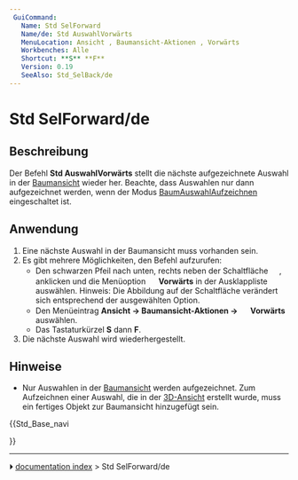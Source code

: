 ```yaml
---
 GuiCommand:
   Name: Std SelForward
   Name/de: Std AuswahlVorwärts
   MenuLocation: Ansicht , Baumansicht-Aktionen , Vorwärts
   Workbenches: Alle
   Shortcut: **S** **F**
   Version: 0.19
   SeeAlso: Std_SelBack/de
---
```


# Std SelForward/de



## Beschreibung

Der Befehl **Std AuswahlVorwärts** stellt die nächste aufgezeichnete Auswahl in der [Baumansicht](Tree_view/de.md) wieder her. Beachte, dass Auswahlen nur dann aufgezeichnet werden, wenn der Modus [ BaumAuswahlAufzeichnen](Std_TreeRecordSelection/de.md) eingeschaltet ist.



## Anwendung

1.  Eine nächste Auswahl in der Baumansicht muss vorhanden sein.
2.  Es gibt mehrere Möglichkeiten, den Befehl aufzurufen:
    -   Den schwarzen Pfeil nach unten, rechts neben der Schaltfläche **<img src="images/Std_TreeSyncView.svg" width=16px>**, anklicken und die Menüoption **<img src="images/Std_SelForward.svg" width=16px> Vorwärts** in der Ausklappliste auswählen. Hinweis: Die Abbildung auf der Schaltfläche verändert sich entsprechend der ausgewählten Option.
    -   Den Menüeintrag **Ansicht → Baumansicht-Aktionen → <img src="images/Std_SelForward.svg" width=16px> Vorwärts** auswählen.
    -   Das Tastaturkürzel **S** dann **F**.
3.  Die nächste Auswahl wird wiederhergestellt.



## Hinweise

-   Nur Auswahlen in der [Baumansicht](Tree_view/de.md) werden aufgezeichnet. Zum Aufzeichnen einer Auswahl, die in der [3D-Ansicht](3D_view.md) erstellt wurde, muss ein fertiges Objekt zur Baumansicht hinzugefügt sein.





{{Std_Base_navi

}}



---
⏵ [documentation index](../README.md) > Std SelForward/de
